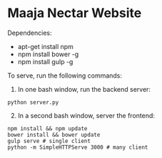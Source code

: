 # Maaja Nectar Website

Dependencies:
* apt-get install npm
* npm install bower -g
* npm install gulp -g

To serve, run the following commands:
1. In one bash window, run the backend server:
```
python server.py
```
2. In a second bash window, server the frontend:
```
npm install && npm update
bower install && bower update
gulp serve # single client
python -m SimpleHTTPServe 3000 # many client
```

